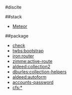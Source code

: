 #discite

##stack

- [Meteor](http://meteor.com)

##package

- [check](https://atmospherejs.com/meteor/check)
- [twbs:bootstrap](https://atmospherejs.com/twbs/bootstrap)
- [iron:router](https://github.com/iron-meteor/iron-router)
- [zimme:active-route](https://github.com/zimme/meteor-active-route)
- [aldeed:collection2](https://github.com/aldeed/meteor-collection2)
- [dburles:collection-helpers](https://github.com/dburles/meteor-collection-helpers)
- [aldeed:autoform](http://autoform.meteor.com/)
- [accounts-password](https://www.meteor.com/accounts)
- [cfs:*](https://github.com/CollectionFS/Meteor-CollectionFS)
